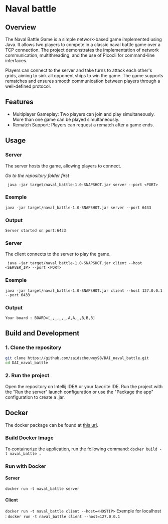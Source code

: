 # Naval battle
## Overview
The Naval Battle Game is a simple network-based game implemented using Java. It allows two players to compete in a classic naval battle game over a TCP connection. The project demonstrates the implementation of network communication, multithreading, and the use of Picocli for command-line interfaces.

Players can connect to the server and take turns to attack each other's grids, aiming to sink all opponent ships to win the game. The game supports rematches and ensures smooth communication between players through a well-defined protocol.

## Features
- Multiplayer Gameplay: Two players can join and play simultaneously. More than one game can be played simultaneously.
- Rematch Support: Players can request a rematch after a game ends.

## Usage
### Server
The server hosts the game, allowing players to connect.

*Go to the repository folder first*

``` java -jar target/naval_battle-1.0-SNAPSHOT.jar server --port <PORT>```

### Exemple

```java -jar target/naval_battle-1.0-SNAPSHOT.jar server --port 6433```

### Output 
```Server started on port:6433```

### Server
The client connects to the server to play the game.

``` java -jar target/naval_battle-1.0-SNAPSHOT.jar client --host <SERVER_IP> --port <PORT>```

### Exemple

```java -jar target/naval_battle-1.0-SNAPSHOT.jar client --host 127.0.0.1 --port 6433```

### Output
```Your board : BOARD=[_,_,_,_,A,A,_,B,B,B]```

## Build and Development
### 1. Clone the repository
```bash
git clone https://github.com/zaidschouwey98/DAI_naval_battle.git
cd DAI_naval_battle
```

### 2. Run the project
   
Open the repository on Intellij IDEA or your favorite IDE.
Run the project with the "Run the server" launch configuration or use the "Package the app" configuration to create a .jar.

## Docker
The docker package can be found at [this url](https://github.com/users/zaidschouwey98/packages/container/package/naval_battle).
### Build Docker Image
To containerize the application, run the following command:
```docker build -t naval_battle .```

### Run with Docker
#### Server
```docker run -t naval_battle server```
#### Client
```docker run -t naval_battle client --host=<HOSTIP>```
Exemple for localhost :
```docker run -t naval_battle client --host=127.0.0.1```